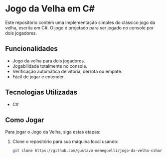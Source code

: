 # Jogo da Velha em C#

Este repositório contém uma implementação simples do clássico jogo da velha, escrita em C#. O jogo é projetado para ser jogado no console por dois jogadores.

## Funcionalidades

- Jogo da velha para dois jogadores.
- Jogabilidade totalmente no console.
- Verificação automática de vitória, derrota ou empate.
- Fácil de jogar e entender.

## Tecnologias Utilizadas

- C#

## Como Jogar

Para jogar o Jogo da Velha, siga estas etapas:

1. Clone o repositório para sua máquina local usando:
   ```bash
   git clone https://github.com/gustavo-meneguelli/jogo-da-velha-csharp.git
